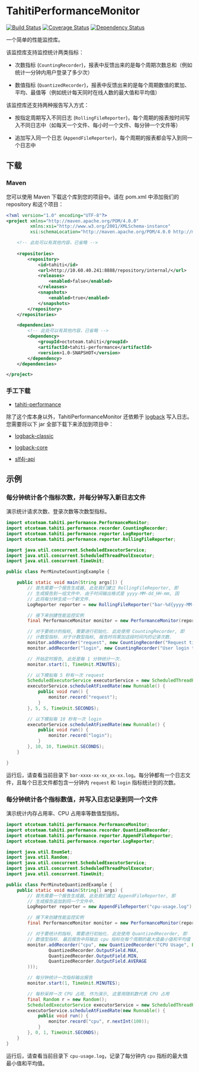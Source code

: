 # TahitiPerformanceMonitor

[![Build Status](https://travis-ci.org/SummerWish/TahitiPerformanceMonitor.svg?branch=master)](https://travis-ci.org/SummerWish/TahitiPerformanceMonitor)
[![Coverage Status](https://coveralls.io/repos/github/SummerWish/TahitiPerformanceMonitor/badge.svg?branch=master)](https://coveralls.io/github/SummerWish/TahitiPerformanceMonitor?branch=master)
[![Dependency Status](https://www.versioneye.com/user/projects/57091970fcd19a0045440822/badge.svg)](https://www.versioneye.com/user/projects/57091970fcd19a0045440822)

一个简单的性能监控库。

该监控库支持监控统计两类指标：

- 次数指标 (`CountingRecorder`)，报表中反馈出来的是每个周期次数总和（例如统计一分钟内用户登录了多少次）

- 数值指标 (`QuantizedRecorder`)，报表中反馈出来的是每个周期数值的累加、平均、最值等（例如统计每天同时在线人数的最大值和平均值）

该监控库还支持两种报告写入方式：

- 按指定周期写入不同日志 (`RollingFileReporter`)，每个周期的报表按时间写入不同日志中（如每天一个文件、每小时一个文件、每分钟一个文件等）

- 追加写入同一个日志 (`AppendFileReporter`)，每个周期的报表都会写入到同一个日志中

## 下载

### Maven

您可以使用 Maven 下载这个库到您的项目中。请在 pom.xml 中添加我们的 repository 和这个项目：

```xml
<?xml version="1.0" encoding="UTF-8"?>
<project xmlns="http://maven.apache.org/POM/4.0.0"
         xmlns:xsi="http://www.w3.org/2001/XMLSchema-instance"
         xsi:schemaLocation="http://maven.apache.org/POM/4.0.0 http://maven.apache.org/xsd/maven-4.0.0.xsd">

    <!-- 此处可以有其他内容，已省略 -->
    
    <repositories>
        <repository>
            <id>tahiti</id>
            <url>http://10.60.40.241:8888/repository/internal/</url>
            <releases>
                <enabled>false</enabled>
            </releases>
            <snapshots>
                <enabled>true</enabled>
            </snapshots>
        </repository>
    </repositories>

    <dependencies>
        <!-- 此处可以有其他内容，已省略 -->
        <dependency>
            <groupId>octoteam.tahiti</groupId>
            <artifactId>tahiti-performance</artifactId>
            <version>1.0-SNAPSHOT</version>
        </dependency>
    </dependencies>

</project>
```

### 手工下载

- [tahiti-performance](http://10.60.40.241:8888/repository/snapshots/octoteam/tahiti/tahiti-performance/1.0-SNAPSHOT/tahiti-performance-1.0-20160409.155043-1.jar)

除了这个库本身以外，TahitiPerformanceMonitor 还依赖于 [logback](http://logback.qos.ch/) 写入日志。您需要将以下 jar 全部下载下来添加到项目中：

- [logback-classic](http://central.maven.org/maven2/ch/qos/logback/logback-classic/1.1.7/logback-classic-1.1.7.jar)

- [logback-core](http://central.maven.org/maven2/ch/qos/logback/logback-core/1.1.7/logback-core-1.1.7.jar)

- [slf4j-api](http://central.maven.org/maven2/org/slf4j/slf4j-api/1.7.20/slf4j-api-1.7.20.jar)

## 示例

### 每分钟统计各个指标次数，并每分钟写入新日志文件

演示统计请求次数、登录次数等次数型指标。

```java
import otcoteam.tahiti.performance.PerformanceMonitor;
import otcoteam.tahiti.performance.recorder.CountingRecorder;
import otcoteam.tahiti.performance.reporter.LogReporter;
import otcoteam.tahiti.performance.reporter.RollingFileReporter;

import java.util.concurrent.ScheduledExecutorService;
import java.util.concurrent.ScheduledThreadPoolExecutor;
import java.util.concurrent.TimeUnit;

public class PerMinuteCountingExample {

    public static void main(String args[]) {
        // 首先需要一个报告生成器, 此处我们建立 RollingFileReporter, 即
        // 生成报告到一组文件中. 由于时间输出格式是 yyyy-MM-dd_HH-mm, 因
        // 此将每分钟生成一个新文件.
        LogReporter reporter = new RollingFileReporter("bar-%d{yyyy-MM-dd_HH-mm}.log");

        // 接下来创建性能监控实例
        final PerformanceMonitor monitor = new PerformanceMonitor(reporter);

        // 对于要统计的指标, 需要进行初始化. 此处使用 CountingRecorder, 即
        // 计数型指标. 对于计数型指标, 报告时将累加这段时间内的记录次数.
        monitor.addRecorder("request", new CountingRecorder("Request times"));
        monitor.addRecorder("login", new CountingRecorder("User login times"));

        // 开始定时报告, 此处是每 1 分钟统计一次.
        monitor.start(1, TimeUnit.MINUTES);

        // 以下模拟每 5 秒有一次 request
        ScheduledExecutorService executorService = new ScheduledThreadPoolExecutor(1);
        executorService.scheduleAtFixedRate(new Runnable() {
            public void run() {
                monitor.record("request");
            }
        }, 5, 5, TimeUnit.SECONDS);

        // 以下模拟每 10 秒有一次 login
        executorService.scheduleAtFixedRate(new Runnable() {
            public void run() {
                monitor.record("login");
            }
        }, 10, 10, TimeUnit.SECONDS);
    }

}
```

运行后，请查看当前目录下 `bar-xxxx-xx-xx_xx-xx.log`。每分钟都有一个日志文件，且每个日志文件都包含一分钟内 `request` 和 `login` 指标统计到的次数。

### 每分钟统计各个指标数值，并写入日志记录到同一个文件

演示统计内存占用率、CPU 占用率等数值型指标。

```java
import otcoteam.tahiti.performance.PerformanceMonitor;
import otcoteam.tahiti.performance.recorder.QuantizedRecorder;
import otcoteam.tahiti.performance.reporter.AppendFileReporter;
import otcoteam.tahiti.performance.reporter.LogReporter;

import java.util.EnumSet;
import java.util.Random;
import java.util.concurrent.ScheduledExecutorService;
import java.util.concurrent.ScheduledThreadPoolExecutor;
import java.util.concurrent.TimeUnit;

public class PerMinuteQuantizedExample {
    public static void main(String[] args) {
        // 首先需要一个报告生成器, 此处我们建立 AppendFileReporter, 即
        // 生成报告追加到同一个文件中.
        LogReporter reporter = new AppendFileReporter("cpu-usage.log");

        // 接下来创建性能监控实例
        final PerformanceMonitor monitor = new PerformanceMonitor(reporter);

        // 对于要统计的指标, 需要进行初始化. 此处使用 QuantizedRecorder, 即
        // 数值型指标. 最后报告中将输出 cpu 指标在每个周期的最大值最小值和平均值
        monitor.addRecorder("cpu", new QuantizedRecorder("CPU Usage", EnumSet.of(
                QuantizedRecorder.OutputField.MAX,
                QuantizedRecorder.OutputField.MIN,
                QuantizedRecorder.OutputField.AVERAGE
        )));

        // 每分钟统计一次指标输出报告
        monitor.start(1, TimeUnit.MINUTES);

        // 每秒采样一次 CPU 占用, 作为演示, 这里用随机数代表 CPU 占用
        final Random r = new Random();
        ScheduledExecutorService executorService = new ScheduledThreadPoolExecutor(1);
        executorService.scheduleAtFixedRate(new Runnable() {
            public void run() {
                monitor.record("cpu", r.nextInt(100));
            }
        }, 0, 1, TimeUnit.SECONDS);
    }
}
```

运行后，请查看当前目录下 `cpu-usage.log`，记录了每分钟内 `cpu` 指标的最大值最小值和平均值。

